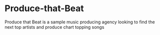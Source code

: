 # Produce-that-Beat
Produce that Beat is a sample music producing agency looking to find the next top artists and produce chart topping songs
